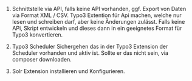 1. Schnittstelle via API, falls keine API vorhanden, ggf. Export von Daten via Format XML / CSV. Typo3 Extention für Api machen, welche nur lesen und schreiben darf, aber keine Änderungen zulässt. Falls keine APi, Skript entwickeln und dieses dann in ein geeignetes Format für Typo3 konvertieren. 

2. Typo3 Scheduler
Sichergehen das in der Typo3 Extension der Scheduler vorhanden und aktiv ist. Sollte er das 	nicht sein, via composer downloaden. 

3. Solr Extension installieren und Konfigurieren. 
